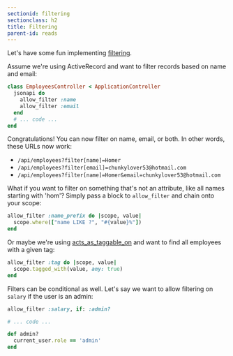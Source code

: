 ```yaml
---
sectionid: filtering
sectionclass: h2
title: Filtering
parent-id: reads
---
```


Let's have some fun implementing [filtering](http://jsonapi.org/format/#fetching-filtering).

Assume we're using ActiveRecord and want to filter records based on name
and email:

```ruby
class EmployeesController < ApplicationController
  jsonapi do
    allow_filter :name
    allow_filter :email
  end
  # ... code ...
end
```

Congratulations! You can now filter on name, email, or both. In other
words, these URLs now work:

* `/api/employees?filter[name]=Homer`
* `/api/employees?filter[email]=chunkylover53@hotmail.com`
* `/api/employees?filter[name]=Homer&email=chunkylover53@hotmail.com`

What if you want to filter on something that's not an attribute, like
all names starting with 'hom'? Simply pass a block to `allow_filter` and
chain onto your scope:

```ruby
allow_filter :name_prefix do |scope, value|
  scope.where(["name LIKE ?", "#{value}%"])
end
```

Or maybe we're using [acts_as_taggable_on](https://github.com/mbleigh/acts-as-taggable-on) and want to find all employees with a given tag:

```ruby
allow_filter :tag do |scope, value|
  scope.tagged_with(value, any: true)
end
```

Filters can be conditional as well. Let's say we want to allow filtering
on `salary` if the user is an admin:

```ruby
allow_filter :salary, if: :admin?

# ... code ...

def admin?
  current_user.role == 'admin'
end
```
